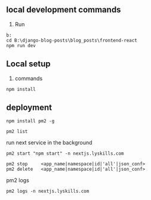 ## local development commands
1. Run
```
b:
cd B:\django-blog-posts\blog_posts\frontend-react
npm run dev
```


## Local setup
1. commands
```
npm install
```


## deployment
```
npm install pm2 -g
```
```
pm2 list
```
run next service in the background
```
pm2 start "npm start" -n nextjs.lyskills.com
```
```
pm2 stop     <app_name|namespace|id|'all'|json_conf>
pm2 delete   <app_name|namespace|id|'all'|json_conf>
```
pm2 logs
```
pm2 logs -n nextjs.lyskills.com
```